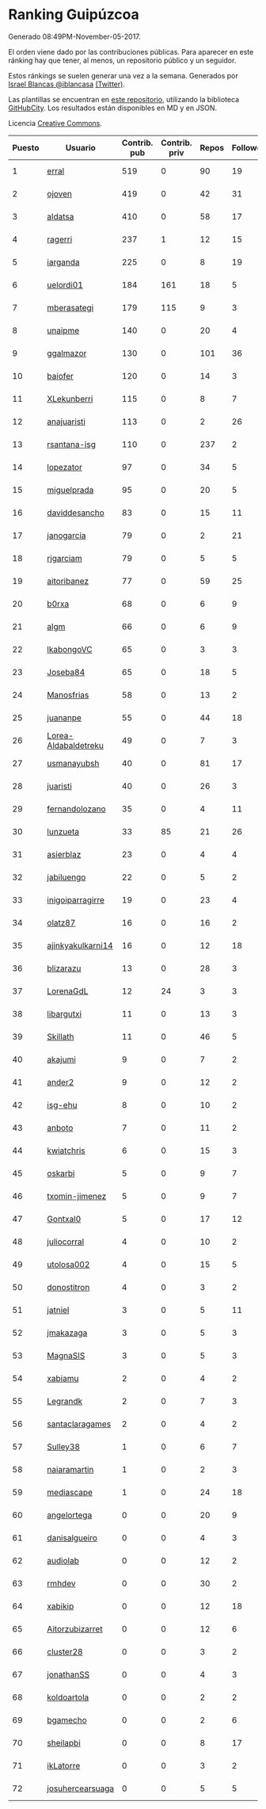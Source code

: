 # Ranking Guipúzcoa

Generado 08:49PM-November-05-2017.

El orden viene dado por las contribuciones públicas. Para aparecer en este ránking hay que tener, al menos, un repositorio público y un seguidor.

Estos ránkings se suelen generar una vez a la semana. Generados por [Israel Blancas @iblancasa](https://github.com/iblancasa/) [(Twitter)](https://twitter.com/iblancasa).

Las plantillas se encuentran en [este repositorio](https://github.com/iblancasa/GH-Spanish-Ranking), utilizando la biblioteca [GitHubCity](https://github.com/iblancasa/GitHubCity). Los resultados están disponibles en MD y en JSON.

Licencia [Creative Commons](https://creativecommons.org/licenses/by/4.0/).

| Puesto   |  Usuario  | Contrib. pub | Contrib. priv |Repos| Followers | Desde |  Avatar  |
|----------|-----------|--------------|---------------|-----|-----------|-------|----------|
|1|[erral](https://github.com/erral)|519|0|90|19|2011-05-29|![erral](https://avatars2.githubusercontent.com/u/817365)|
|2|[ojoven](https://github.com/ojoven)|419|0|42|31|2011-05-06|![ojoven](https://avatars1.githubusercontent.com/u/772734)|
|3|[aldatsa](https://github.com/aldatsa)|410|0|58|17|2013-06-19|![aldatsa](https://avatars2.githubusercontent.com/u/4741986)|
|4|[ragerri](https://github.com/ragerri)|237|1|12|15|2010-09-28|![ragerri](https://avatars0.githubusercontent.com/u/419327)|
|5|[iarganda](https://github.com/iarganda)|225|0|8|19|2013-04-02|![iarganda](https://avatars3.githubusercontent.com/u/4041131)|
|6|[uelordi01](https://github.com/uelordi01)|184|161|18|5|2015-04-22|![uelordi01](https://avatars1.githubusercontent.com/u/12067904)|
|7|[mberasategi](https://github.com/mberasategi)|179|115|9|3|2011-04-19|![mberasategi](https://avatars0.githubusercontent.com/u/738823)|
|8|[unaipme](https://github.com/unaipme)|140|0|20|4|2014-11-24|![unaipme](https://avatars0.githubusercontent.com/u/9933703)|
|9|[ggalmazor](https://github.com/ggalmazor)|130|0|101|36|2010-02-18|![ggalmazor](https://avatars1.githubusercontent.com/u/205913)|
|10|[baiofer](https://github.com/baiofer)|120|0|14|3|2014-03-01|![baiofer](https://avatars2.githubusercontent.com/u/6826590)|
|11|[XLekunberri](https://github.com/XLekunberri)|115|0|8|7|2015-02-04|![XLekunberri](https://avatars1.githubusercontent.com/u/10845905)|
|12|[anajuaristi](https://github.com/anajuaristi)|113|0|2|26|2010-01-21|![anajuaristi](https://avatars3.githubusercontent.com/u/186591)|
|13|[rsantana-isg](https://github.com/rsantana-isg)|110|0|237|2|2016-05-10|![rsantana-isg](https://avatars1.githubusercontent.com/u/19290111)|
|14|[lopezator](https://github.com/lopezator)|97|0|34|5|2013-10-26|![lopezator](https://avatars0.githubusercontent.com/u/5780637)|
|15|[miguelprada](https://github.com/miguelprada)|95|0|20|5|2011-03-19|![miguelprada](https://avatars0.githubusercontent.com/u/678580)|
|16|[daviddesancho](https://github.com/daviddesancho)|83|0|15|11|2011-11-07|![daviddesancho](https://avatars2.githubusercontent.com/u/1177446)|
|17|[janogarcia](https://github.com/janogarcia)|79|0|2|21|2009-03-06|![janogarcia](https://avatars1.githubusercontent.com/u/60790)|
|18|[rjgarciam](https://github.com/rjgarciam)|79|0|5|5|2012-02-17|![rjgarciam](https://avatars1.githubusercontent.com/u/1446890)|
|19|[aitoribanez](https://github.com/aitoribanez)|77|0|59|25|2011-11-20|![aitoribanez](https://avatars2.githubusercontent.com/u/1209012)|
|20|[b0rxa](https://github.com/b0rxa)|68|0|6|9|2014-03-07|![b0rxa](https://avatars3.githubusercontent.com/u/6883373)|
|21|[algm](https://github.com/algm)|66|0|6|9|2009-10-29|![algm](https://avatars3.githubusercontent.com/u/146385)|
|22|[lkabongoVC](https://github.com/lkabongoVC)|65|0|3|3|2012-03-06|![lkabongoVC](https://avatars3.githubusercontent.com/u/1507997)|
|23|[Joseba84](https://github.com/Joseba84)|65|0|18|5|2013-09-30|![Joseba84](https://avatars0.githubusercontent.com/u/5579257)|
|24|[Manosfrias](https://github.com/Manosfrias)|58|0|13|2|2014-12-05|![Manosfrias](https://avatars2.githubusercontent.com/u/10085811)|
|25|[juananpe](https://github.com/juananpe)|55|0|44|18|2011-09-25|![juananpe](https://avatars3.githubusercontent.com/u/1078305)|
|26|[Lorea-Aldabaldetreku](https://github.com/Lorea-Aldabaldetreku)|49|0|7|3|2016-12-26|![Lorea-Aldabaldetreku](https://avatars1.githubusercontent.com/u/24773049)|
|27|[usmanayubsh](https://github.com/usmanayubsh)|40|0|81|17|2014-09-07|![usmanayubsh](https://avatars2.githubusercontent.com/u/8685049)|
|28|[juaristi](https://github.com/juaristi)|40|0|26|3|2015-05-01|![juaristi](https://avatars2.githubusercontent.com/u/12197371)|
|29|[fernandolozano](https://github.com/fernandolozano)|35|0|4|11|2014-02-03|![fernandolozano](https://avatars0.githubusercontent.com/u/6573359)|
|30|[lunzueta](https://github.com/lunzueta)|33|85|21|26|2013-04-26|![lunzueta](https://avatars1.githubusercontent.com/u/4266279)|
|31|[asierblaz](https://github.com/asierblaz)|23|0|4|4|2016-02-22|![asierblaz](https://avatars2.githubusercontent.com/u/17404020)|
|32|[jabiluengo](https://github.com/jabiluengo)|22|0|5|2|2015-09-18|![jabiluengo](https://avatars3.githubusercontent.com/u/14353000)|
|33|[inigoiparragirre](https://github.com/inigoiparragirre)|19|0|23|4|2013-06-18|![inigoiparragirre](https://avatars0.githubusercontent.com/u/4726310)|
|34|[olatz87](https://github.com/olatz87)|16|0|16|2|2011-12-01|![olatz87](https://avatars1.githubusercontent.com/u/1233180)|
|35|[ajinkyakulkarni14](https://github.com/ajinkyakulkarni14)|16|0|12|18|2013-10-15|![ajinkyakulkarni14](https://avatars2.githubusercontent.com/u/5690213)|
|36|[blizarazu](https://github.com/blizarazu)|13|0|28|3|2010-06-13|![blizarazu](https://avatars1.githubusercontent.com/u/304059)|
|37|[LorenaGdL](https://github.com/LorenaGdL)|12|24|3|3|2014-11-21|![LorenaGdL](https://avatars3.githubusercontent.com/u/9889214)|
|38|[libargutxi](https://github.com/libargutxi)|11|0|13|3|2012-03-21|![libargutxi](https://avatars2.githubusercontent.com/u/1560714)|
|39|[Skillath](https://github.com/Skillath)|11|0|46|5|2013-10-18|![Skillath](https://avatars0.githubusercontent.com/u/5716415)|
|40|[akajumi](https://github.com/akajumi)|9|0|7|2|2011-03-24|![akajumi](https://avatars0.githubusercontent.com/u/688448)|
|41|[ander2](https://github.com/ander2)|9|0|12|2|2013-04-12|![ander2](https://avatars3.githubusercontent.com/u/4135033)|
|42|[isg-ehu](https://github.com/isg-ehu)|8|0|10|2|2016-05-05|![isg-ehu](https://avatars3.githubusercontent.com/u/19205461)|
|43|[anboto](https://github.com/anboto)|7|0|11|2|2012-03-14|![anboto](https://avatars2.githubusercontent.com/u/1537836)|
|44|[kwiatchris](https://github.com/kwiatchris)|6|0|15|3|2015-09-09|![kwiatchris](https://avatars3.githubusercontent.com/u/14196954)|
|45|[oskarbi](https://github.com/oskarbi)|5|0|9|7|2011-09-28|![oskarbi](https://avatars1.githubusercontent.com/u/1086896)|
|46|[txomin-jimenez](https://github.com/txomin-jimenez)|5|0|9|7|2012-09-27|![txomin-jimenez](https://avatars1.githubusercontent.com/u/2438137)|
|47|[Gontxal0](https://github.com/Gontxal0)|5|0|17|12|2013-11-22|![Gontxal0](https://avatars1.githubusercontent.com/u/6013722)|
|48|[juliocorral](https://github.com/juliocorral)|4|0|10|2|2010-02-03|![juliocorral](https://avatars1.githubusercontent.com/u/195665)|
|49|[utolosa002](https://github.com/utolosa002)|4|0|15|5|2012-04-01|![utolosa002](https://avatars1.githubusercontent.com/u/1595841)|
|50|[donostitron](https://github.com/donostitron)|4|0|3|2|2016-11-02|![donostitron](https://avatars2.githubusercontent.com/u/23212814)|
|51|[jatniel](https://github.com/jatniel)|3|0|5|11|2011-09-22|![jatniel](https://avatars0.githubusercontent.com/u/1070744)|
|52|[jmakazaga](https://github.com/jmakazaga)|3|0|5|3|2013-11-16|![jmakazaga](https://avatars3.githubusercontent.com/u/5956999)|
|53|[MagnaSIS](https://github.com/MagnaSIS)|3|0|5|3|2015-06-29|![MagnaSIS](https://avatars0.githubusercontent.com/u/13098664)|
|54|[xabiamu](https://github.com/xabiamu)|2|0|4|2|2011-06-23|![xabiamu](https://avatars1.githubusercontent.com/u/869975)|
|55|[Legrandk](https://github.com/Legrandk)|2|0|7|3|2013-02-20|![Legrandk](https://avatars3.githubusercontent.com/u/3646729)|
|56|[santaclaragames](https://github.com/santaclaragames)|2|0|4|2|2013-10-16|![santaclaragames](https://avatars3.githubusercontent.com/u/5699144)|
|57|[Sulley38](https://github.com/Sulley38)|1|0|6|7|2012-03-21|![Sulley38](https://avatars3.githubusercontent.com/u/1562410)|
|58|[naiaramartin](https://github.com/naiaramartin)|1|0|2|3|2012-08-01|![naiaramartin](https://avatars0.githubusercontent.com/u/2079601)|
|59|[mediascape](https://github.com/mediascape)|1|0|24|18|2013-10-14|![mediascape](https://avatars1.githubusercontent.com/u/5680867)|
|60|[angelortega](https://github.com/angelortega)|0|0|20|9|2011-07-12|![angelortega](https://avatars2.githubusercontent.com/u/910340)|
|61|[danisalgueiro](https://github.com/danisalgueiro)|0|0|4|3|2010-03-04|![danisalgueiro](https://avatars0.githubusercontent.com/u/215491)|
|62|[audiolab](https://github.com/audiolab)|0|0|12|2|2011-07-30|![audiolab](https://avatars0.githubusercontent.com/u/948316)|
|63|[rmhdev](https://github.com/rmhdev)|0|0|30|2|2011-01-31|![rmhdev](https://avatars0.githubusercontent.com/u/593433)|
|64|[xabikip](https://github.com/xabikip)|0|0|12|18|2011-10-07|![xabikip](https://avatars2.githubusercontent.com/u/1109793)|
|65|[Aitorzubizarret](https://github.com/Aitorzubizarret)|0|0|12|6|2012-02-14|![Aitorzubizarret](https://avatars3.githubusercontent.com/u/1437157)|
|66|[cluster28](https://github.com/cluster28)|0|0|3|2|2013-07-18|![cluster28](https://avatars3.githubusercontent.com/u/5039840)|
|67|[jonathanSS](https://github.com/jonathanSS)|0|0|4|3|2013-10-25|![jonathanSS](https://avatars3.githubusercontent.com/u/5776656)|
|68|[koldoartola](https://github.com/koldoartola)|0|0|2|2|2014-04-13|![koldoartola](https://avatars3.githubusercontent.com/u/7279421)|
|69|[bgamecho](https://github.com/bgamecho)|0|0|2|6|2014-04-16|![bgamecho](https://avatars1.githubusercontent.com/u/7313057)|
|70|[sheilapbi](https://github.com/sheilapbi)|0|0|8|17|2014-09-09|![sheilapbi](https://avatars2.githubusercontent.com/u/8705852)|
|71|[ikLatorre](https://github.com/ikLatorre)|0|0|3|2|2015-08-11|![ikLatorre](https://avatars3.githubusercontent.com/u/13751581)|
|72|[josuhercearsuaga](https://github.com/josuhercearsuaga)|0|0|5|5|2015-06-09|![josuhercearsuaga](https://avatars1.githubusercontent.com/u/12810089)|
